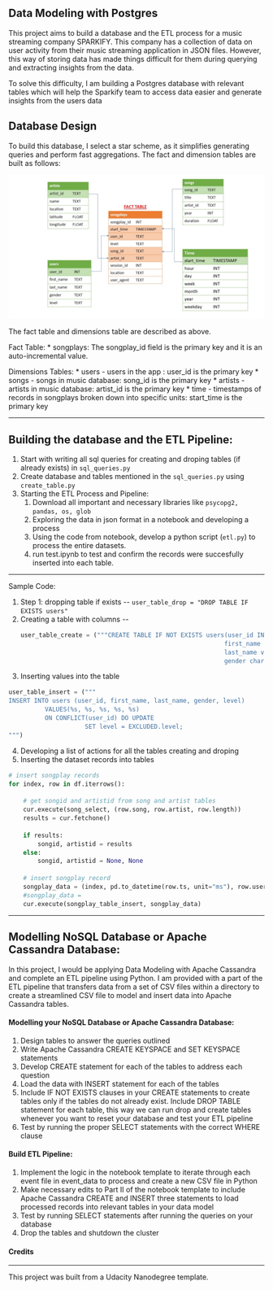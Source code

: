 Data Modeling with Postgres
---
This project aims to build a database and the ETL process for a music streaming company SPARKIFY. This company has a collection of data on user activity from their music streaming application in JSON files. However, this way of storing data has made things difficult for them during querying and extracting insights from the data.

To solve this difficulty, I am building a Postgres database with relevant tables which will help the Sparkify team to access data easier and generate insights from the users data 

Database Design
----
To build this database, I select a star scheme, as it simplifies generating queries and perform fast aggregations. The fact and dimension tables are built as follows:

![Fact Table - Dimension Table](Slide1.jfif)

The fact table and dimensions table are described as above.

Fact Table:
    *  songplays: The songplay_id field is the primary key and it is an auto-incremental value.
    
Dimensions Tables:
    * users - users in the app : user_id is the primary key 
    * songs - songs in music database: song_id is the primary key
    * artists - artists in music database: artist_id is the primary key
    * time - timestamps of records in songplays broken down into specific units: start_time is the primary key
    
------------------------
Building the database and the ETL Pipeline:
---
1. Start with writing all sql queries for creating and droping tables (if already exists) in `sql_queries.py`
2. Create database and tables mentioned in the `sql_queries.py` using `create_table.py`
3. Starting the ETL Process and Pipeline:
    1. Download all important and necessary libraries like ```psycopg2, pandas, os, glob``` 
    2. Exploring the data in json format in a notebook and developing a process
    3. Using the code from notebook, develop a python script (`etl.py`) to process the entire datasets.
    4. run test.ipynb to test and confirm the records were succesfully inserted into each table.
    
------------------------
Sample Code:
1. Step 1: dropping table if exists -- ``` user_table_drop = "DROP TABLE IF EXISTS users" ```
2. Creating a table with columns -- 
    ~~~ python
    user_table_create = ("""CREATE TABLE IF NOT EXISTS users(user_id INT PRIMARY KEY, 
                                                            first_name varchar, 
                                                            last_name varchar, 
                                                            gender char(1), level varchar)""")
    ~~~
3. Inserting values into the table 
~~~ python
user_table_insert = ("""
INSERT INTO users (user_id, first_name, last_name, gender, level)
          VALUES(%s, %s, %s, %s, %s)
          ON CONFLICT(user_id) DO UPDATE
                     SET level = EXCLUDED.level;
""")
~~~ 
            
4. Developing a list of actions for all the tables creating and droping
5. Inserting the dataset records into tables
```python
# insert songplay records
for index, row in df.iterrows():

    # get songid and artistid from song and artist tables
    cur.execute(song_select, (row.song, row.artist, row.length))
    results = cur.fetchone()

    if results:
        songid, artistid = results
    else:
        songid, artistid = None, None

    # insert songplay record
    songplay_data = (index, pd.to_datetime(row.ts, unit="ms"), row.userId, row.level, songid, artistid, row.itemInSession, row.location, row.userAgent)
    #songplay_data = 
    cur.execute(songplay_table_insert, songplay_data)      
```


----
## Modelling NoSQL Database or Apache Cassandra Database:
In this project, I would be applying Data Modeling with Apache Cassandra and complete an ETL pipeline using Python. I am provided with a part of the ETL pipeline that transfers data from a set of CSV files within a directory to create a streamlined CSV file to model and insert data into Apache Cassandra tables.

#### Modelling your NoSQL Database or Apache Cassandra Database:
1. Design tables to answer the queries outlined
2. Write Apache Cassandra CREATE KEYSPACE and SET KEYSPACE statements
3. Develop CREATE statement for each of the tables to address each question
4. Load the data with INSERT statement for each of the tables
5. Include IF NOT EXISTS clauses in your CREATE statements to create tables only if the tables do not already exist. Include DROP TABLE statement for each table, this way we can run drop and create tables whenever you want to reset your database and test your ETL pipeline
6. Test by running the proper SELECT statements with the correct WHERE clause

#### Build ETL Pipeline:
1. Implement the logic in the notebook template to iterate through each event file in event_data to process and create a new CSV file in Python
2. Make necessary edits to Part II of the notebook template to include Apache Cassandra CREATE and INSERT three statements to load processed records into relevant tables in your data model
3. Test by running SELECT statements after running the queries on your database
4. Drop the tables and shutdown the cluster


#### Credits
---
This project was built from a Udacity Nanodegree template.
